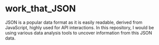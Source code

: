 # work_that_JSON

JSON is a popular data format as it is easily readable, derived from JavaScript, highly used for API interactions.
In this repository, I would be using various data analysis tools to uncover information from this JSON data.
